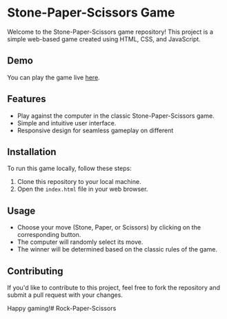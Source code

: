# Stone-Paper-Scissors Game

Welcome to the Stone-Paper-Scissors game repository! This project is a simple web-based game created using HTML, CSS, and JavaScript.

## Demo

You can play the game live [here](link-to-your-game).

## Features

- Play against the computer in the classic Stone-Paper-Scissors game.
- Simple and intuitive user interface.
- Responsive design for seamless gameplay on different 

## Installation

To run this game locally, follow these steps:

1. Clone this repository to your local machine.
2. Open the `index.html` file in your web browser.

## Usage

- Choose your move (Stone, Paper, or Scissors) by clicking on the corresponding button.
- The computer will randomly select its move.
- The winner will be determined based on the classic rules of the game.

## Contributing

If you'd like to contribute to this project, feel free to fork the repository and submit a pull request with your changes.


Happy gaming!# Rock-Paper-Scissors